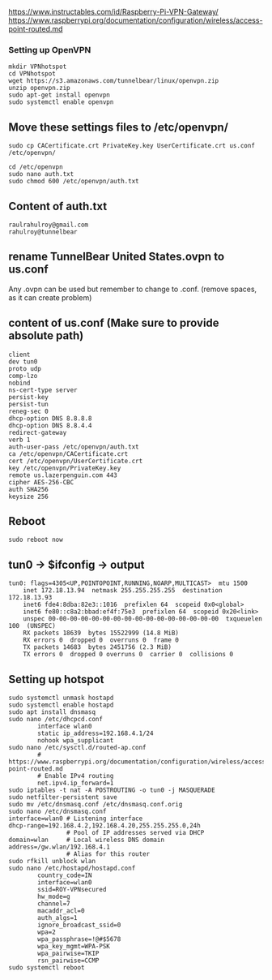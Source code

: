 https://www.instructables.com/id/Raspberry-Pi-VPN-Gateway/
https://www.raspberrypi.org/documentation/configuration/wireless/access-point-routed.md

### Setting up OpenVPN
    mkdir VPNhotspot
    cd VPNhotspot
    wget https://s3.amazonaws.com/tunnelbear/linux/openvpn.zip
    unzip openvpn.zip
    sudo apt-get install openvpn
    sudo systemctl enable openvpn


## Move these settings files to /etc/openvpn/
    sudo cp CACertificate.crt PrivateKey.key UserCertificate.crt us.conf /etc/openvpn/
    
    cd /etc/openvpn
    sudo nano auth.txt
    sudo chmod 600 /etc/openvpn/auth.txt

## Content of auth.txt
    raulrahulroy@gmail.com
    rahulroy@tunnelbear

## rename TunnelBear United States.ovpn to us.conf
Any .ovpn can be used but remember to change to .conf. (remove spaces, as it can create problem)
    
## content of us.conf (Make sure to provide absolute path)
    client
    dev tun0
    proto udp
    comp-lzo
    nobind
    ns-cert-type server
    persist-key
    persist-tun
    reneg-sec 0
    dhcp-option DNS 8.8.8.8
    dhcp-option DNS 8.8.4.4
    redirect-gateway
    verb 1
    auth-user-pass /etc/openvpn/auth.txt
    ca /etc/openvpn/CACertificate.crt
    cert /etc/openvpn/UserCertificate.crt
    key /etc/openvpn/PrivateKey.key
    remote us.lazerpenguin.com 443
    cipher AES-256-CBC
    auth SHA256
    keysize 256
## Reboot 
    sudo reboot now
## tun0 -> $ifconfig -> output
    tun0: flags=4305<UP,POINTOPOINT,RUNNING,NOARP,MULTICAST>  mtu 1500
        inet 172.18.13.94  netmask 255.255.255.255  destination 172.18.13.93
        inet6 fde4:8dba:82e3::1016  prefixlen 64  scopeid 0x0<global>
        inet6 fe80::c8a2:bbad:ef4f:75e3  prefixlen 64  scopeid 0x20<link>
        unspec 00-00-00-00-00-00-00-00-00-00-00-00-00-00-00-00  txqueuelen 100  (UNSPEC)
        RX packets 18639  bytes 15522999 (14.8 MiB)
        RX errors 0  dropped 0  overruns 0  frame 0
        TX packets 14683  bytes 2451756 (2.3 MiB)
        TX errors 0  dropped 0 overruns 0  carrier 0  collisions 0
    
## Setting up hotspot
    sudo systemctl unmask hostapd
    sudo systemctl enable hostapd
    sudo apt install dnsmasq
    sudo nano /etc/dhcpcd.conf
            interface wlan0
            static ip_address=192.168.4.1/24
            nohook wpa_supplicant
    sudo nano /etc/sysctl.d/routed-ap.conf
            # https://www.raspberrypi.org/documentation/configuration/wireless/access-point-routed.md
            # Enable IPv4 routing
            net.ipv4.ip_forward=1
    sudo iptables -t nat -A POSTROUTING -o tun0 -j MASQUERADE
    sudo netfilter-persistent save
    sudo mv /etc/dnsmasq.conf /etc/dnsmasq.conf.orig
    sudo nano /etc/dnsmasq.conf
    interface=wlan0 # Listening interface
    dhcp-range=192.168.4.2,192.168.4.20,255.255.255.0,24h
                    # Pool of IP addresses served via DHCP
    domain=wlan     # Local wireless DNS domain
    address=/gw.wlan/192.168.4.1
                    # Alias for this router
    sudo rfkill unblock wlan
    sudo nano /etc/hostapd/hostapd.conf
            country_code=IN
            interface=wlan0
            ssid=ROY-VPNsecured
            hw_mode=g
            channel=7
            macaddr_acl=0
            auth_algs=1
            ignore_broadcast_ssid=0
            wpa=2
            wpa_passphrase=!@#$5678
            wpa_key_mgmt=WPA-PSK
            wpa_pairwise=TKIP
            rsn_pairwise=CCMP
    sudo systemctl reboot






    
